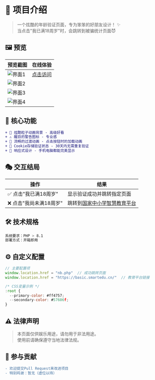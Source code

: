 # 🌟 项目介绍

> 一个炫酷的年龄验证页面，专为笨笨的好朋友设计！ ✨  
> 当点击"我已满18周岁"时，会跳转到被骗统计页面😈

## 🖼️ 预览

| 预览截图 | 在线体验 |
|---------|----------|
| ![界面1](https://github.com/user-attachments/assets/e2498acd-0b67-43c0-9713-0b678b655336) | [点击访问](https://18.星.fun/) |
| ![界面2](https://github.com/user-attachments/assets/b3fe73e0-77a8-4df8-bfe3-e3b9aa86eb81) | |
| ![界面3](https://github.com/user-attachments/assets/0f365d50-dfcb-4e5a-be4c-d8e1a6c6066e) | |
| ![界面4](https://github.com/user-attachments/assets/82437273-a963-4b8a-9fab-32fa5c86f32d) | |

## 🎨 核心功能

```diff
+ 💫 炫酷粒子动画背景 - 高级好看
+ ⚠️ 醒目的警告图标 - 专业感
+ 🔄 流畅的过渡动画 - 点击按钮时的加载动画
+ 🍪 Cookie存储验证状态 - 30天内无需重复验证
+ 📱 响应式设计 - 手机电脑都能完美显示
```

## 🎭 交互结局

| 操作 | 结果 |
|------|------|
| ✅ 点击"我已满18周岁" | 显示验证成功并跳转指定页面 |
| ❌ 点击"我尚未满18周岁" | 跳转到[国家中小学智慧教育平台](https://basic.smartedu.cn/) |

## 🛠️ 技术规格

```bash
系统要求：PHP > 8.1
部署方式：开箱即用
```

## ⚙️ 自定义配置

```javascript
// 主要配置项
window.location.href = "nb.php"  // 成功跳转页面
window.location.href = "https://basic.smartedu.cn/"  // 教育平台链接

/* CSS变量示例 */
:root {
  --primary-color: #ff4757;
  --secondary-color: #57606f;
}
```

## ⚠️ 法律声明

> 本页面仅供娱乐用途，请勿用于非法用途。  
> 使用前请确保遵守当地法律法规。

## 🤝 参与贡献

```diff
- 欢迎提交Pull Request来改进项目
- 特别鸣谢：暂无（虚位以待）
```
